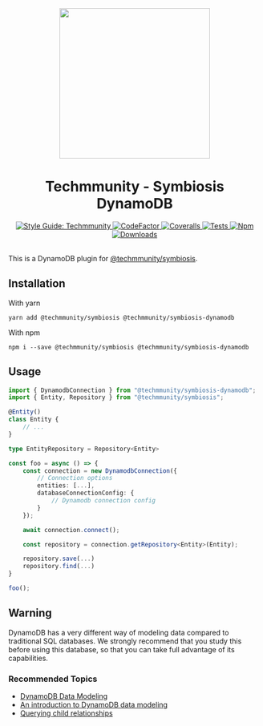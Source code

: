 <div align="center">
	<img src="https://github.com/techmmunity/symbiosis/raw/master/resources/logo.gif" width="300" height="300">
</div>

<div align="center">

# Techmmunity - Symbiosis DynamoDB

<a href="https://github.com/techmmunity/eslint-config">
	<img src="https://img.shields.io/badge/style%20guide-Techmmunity-01d2ce?style=for-the-badge" alt="Style Guide: Techmmunity">
</a>
<a href="https://www.codefactor.io/repository/github/techmmunity/symbiosis-dynamodb">
	<img src="https://www.codefactor.io/repository/github/techmmunity/symbiosis-dynamodb/badge?style=for-the-badge" alt="CodeFactor">
</a>
<a href="https://coveralls.io/github/techmmunity/symbiosis-dynamodb?branch=master">
	<img src="https://img.shields.io/coveralls/github/techmmunity/symbiosis-dynamodb/master?style=for-the-badge" alt="Coveralls">
</a>
<a href="https://github.com/techmmunity/symbiosis-dynamodb/actions/workflows/coverage.yml">
	<img src="https://img.shields.io/github/workflow/status/techmmunity/symbiosis-dynamodb/tests?label=tests&logo=github&style=for-the-badge" alt="Tests">
</a>
<a href="https://www.npmjs.com/package/@techmmunity/symbiosis-dynamodb">
	<img src="https://img.shields.io/npm/v/@techmmunity/symbiosis-dynamodb.svg?color=CC3534&style=for-the-badge" alt="Npm">
</a>
<a href="https://www.npmjs.com/package/@techmmunity/symbiosis-dynamodb">
	<img src="https://img.shields.io/npm/dw/@techmmunity/symbiosis-dynamodb.svg?style=for-the-badge" alt="Downloads">
</a>

<br>
<br>

</div>

This is a DynamoDB plugin for [@techmmunity/symbiosis](https://github.com/techmmunity/symbiosis).

## Installation

With yarn

```
yarn add @techmmunity/symbiosis @techmmunity/symbiosis-dynamodb
```

With npm

```
npm i --save @techmmunity/symbiosis @techmmunity/symbiosis-dynamodb
```

## Usage

```ts
import { DynamodbConnection } from "@techmmunity/symbiosis-dynamodb";
import { Entity, Repository } from "@techmmunity/symbiosis";

@Entity()
class Entity {
	// ...
}

type EntityRepository = Repository<Entity>

const foo = async () => {
	const connection = new DynamodbConnection({
		// Connection options
		entities: [...],
		databaseConnectionConfig: {
			// Dynamodb connection config
		}
	});

	await connection.connect();

	const repository = connection.getRepository<Entity>(Entity);

	repository.save(...)
	repository.find(...)
}

foo();
```

## Warning

DynamoDB has a very different way of modeling data compared to traditional SQL databases. We strongly recommend that you study this before using this database, so that you can take full advantage of its capabilities.

### Recommended Topics

- [DynamoDB Data Modeling](https://codeburst.io/dynamodb-data-modeling-7f11950b25bf)
- [An introduction to DynamoDB data modeling](https://blog.theodo.com/2021/04/introduction-to-dynamo-db-modeling/)
- [Querying child relationships](https://stackoverflow.com/questions/63755975/modelling-parent-child-subchild-relationships-in-dynamodb)
